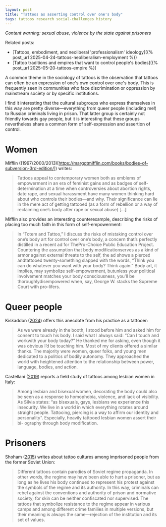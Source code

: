 ```yaml
---
layout: post
title: "Tattoos as asserting control over one's body"
tags: tattoos research social-challenges history
---
```


*Content warning: sexual abuse, violence by the state against prisoners*

Related posts:  
- [Tattoos, embodiment, and neoliberal 'professionalism' ideology]({% post_url 2025-04-24-tattoos-neoliberalism-employment %})  
- [Tattoo traditions and empires that want to control people's bodies]({% post_url 2025-05-20-tattoos-empire %})  

A common theme in the sociology of tattoos is the observation that tattoos can often be an expression of one's own control over one's body. This is frequently seen in communities who face discrimination or oppression by mainstream society or by specific institutions.

I find it interesting that the cultural subgroups who express themselves in this way are pretty diverse—everything from queer people (including me!) to Russian criminals living in prison. That latter group is certainly not friendly towards gay people, but it is interesting that these groups nevertheless share a common form of self-expression and assertion of control.

# Women
Mifflin ((1997/2000/2013)[https://margotmifflin.com/books/bodies-of-subversion-3rd-edition/]) writes:

> Tattoos appeal to contemporary women both as emblems of empowerment in an era of feminist gains and as badges of self-determination at a time when controversies about abortion rights, date rape, and sexual harassment have many women thinking hard about who controls their bodies—and why. Their significance can lie in the mere act of getting tattooed (as a form of rebellion or a way of reclaiming one’s body after rape or sexual abuse) [...]

Mifflin also provides an interesting counterexample, describing the risks of placing too much faith in this form of self-empowerment:


> In “Totem and Tattoo,” I discuss the risks of mistaking control over one’s body art for control over one’s body, a concern that’s perfectly distilled in a recent ad for ThePro-Choice Public Education Project. Countering the assumption that body modificationserves as a kind of armor against external threats to the self, the ad shows a pierced andtattooed twenty-something slapped with the words, “Think you can do whatever you want with your body? Think again.” Body art, it implies, may symbolize self-empowerment, butunless your political involvement matches your body consciousness, you'll be thoroughlydisempowered when, say, George W. stacks the Supreme Court with pro-lifers.


# Queer people
Kiskaddon ([2024](https://www.sup.org/books/sociology/blood-and-lightning)) offers this anecdote from his practice as a tattooer:
> As we were already in the booth, I stood before him and asked him for consent to touch his body. I said what I always said: “Can I touch and workwith your body today?” He thanked me for asking, even though it was obvious I’d be touching him. Most of my clients offered a similar thanks. The majority were women, queer folks, and young men dedicated to a politics of bodily autonomy. They approached the world with heightened attention to the relationship between power, language, bodies, and action.

Castellani ([2019](https://www.taylorfrancis.com/chapters/edit/10.4324/9780429319228-3/identity-gender-roles-tattooing-among-italian-lesbian-women-alessandra-castellani)) reports a field study of tattoos among lesbian women in Italy:

> Among lesbian and bisexual women, decorating the body could also be seen as a response to homophobia, violence, and lack of visibility. As Silvia states: “as bisexuals, gays, lesbians we experience this insecurity. We live in a world in which everything rotates around straight people. Tattooing, piercing is a way to affirm our identity and personality”. Especially, heavily tattooed lesbian women assert their bi- ography through body modification.

# Prisoners

Shoham ([2015](https://link.springer.com/book/10.1007/978-3-319-15871-6)) writes about tattoo cultures among imprisoned people from the former Soviet Union:  

> Different tattoos contain parodies of Soviet regime propaganda. In other words, the regime may have been able to hurt a prisoner, but as long as he lives his body continued to represent his protest against the symbols of the regime and its authority. In this way, criminals can rebel against the conventions and authority of prison and normative society; for skin can be neither conﬁscated nor supervised. The tattoos that symbolize resistance to the regime appear in various camps and among different crime families in multiple versions, but their meaning is always the same—rejection of the institution and its set of values.
